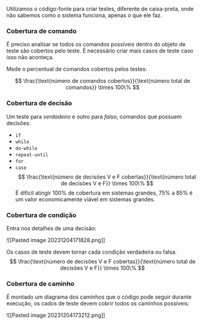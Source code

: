 Utilizamos o código-fonte para criar testes, diferente de caixa-preta, onde não sabemos como o sistema funciona, apenas o que ele faz.
### Cobertura de comando
É preciso analisar se todos os comandos possíveis dentro do objeto de teste são cobertos pelo teste. É necessário criar mais casos de teste caso isso não aconteça.

Mede o percentual de comandos cobertos pelos testes:

$$
\frac{\text{número de comandos cobertos}}{\text{número total de comandos}} \times 100\%
$$
### Cobertura de decisão
Um teste para *verdadeiro* e outro para *falso*, comandos que possuem decisões:
- `if`
- `while`
- `do-while`
- `repeat-until`
- `for`
- `case`
$$
\frac{\text{número de decisões V e F cobertas}}{\text{número total de decisões V e F}} \times 100\%
$$
É difícil atingir 100% de cobertura em sistemas grandes, 75% a 85% é um valor economicamente viável em sistemas grandes.

### Cobertura de condição
Entra nos detalhes de uma decisão:

![[Pasted image 20231204171828.png]]

Os casos de teste devem tornar cada condição verdadeira ou falsa.
$$
\frac{\text{número de decisões V e F cobertas}}{\text{número total de decisões V e F}} \times 100\%
$$
### Cobertura de caminho
É montado um diagrama dos caminhos que o código pode seguir durante execução, os cados de teste devem cobrir todos os caminhos possíveis:

![[Pasted image 20231204173212.png]]
